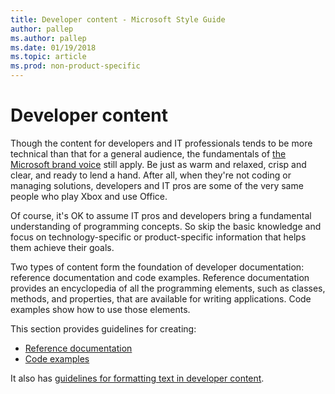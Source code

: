 ```yaml
---
title: Developer content - Microsoft Style Guide
author: pallep
ms.author: pallep
ms.date: 01/19/2018
ms.topic: article
ms.prod: non-product-specific
---
```


# Developer content

Though
the content for developers and IT professionals tends to be more
technical than that for a general audience, the fundamentals of [the Microsoft brand voice](~/brand-voice-above-all-simple-human.md) still apply. Be just as warm and relaxed, crisp and clear, and ready to lend a hand. After all, when they're not coding or managing solutions, developers and IT pros are some of the very same people who play Xbox and use Office. 

Of
course, it's OK to assume IT pros and developers bring
a fundamental understanding of programming concepts. So skip
the basic knowledge and focus on technology-specific
or product-specific information that helps them achieve their
goals. 

Two
types of content form the foundation of developer documentation:
reference documentation and code examples.
Reference documentation provides an encyclopedia of all
the programming elements, such as classes, methods, and
properties, that are available for writing applications. Code
examples show how to use those elements. 

This section provides guidelines for creating: 

  - [Reference documentation](~/developer-content/reference-documentation.md)
  - [Code examples](~/developer-content/code-examples.md)

It also has [guidelines for formatting text in developer content](~/developer-content/formatting-developer-text-elements.md).
